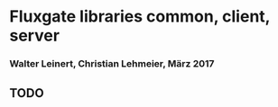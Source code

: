 # Fluxgate libraries common, client, server

### Walter Leinert, Christian Lehmeier, März 2017


## TODO
